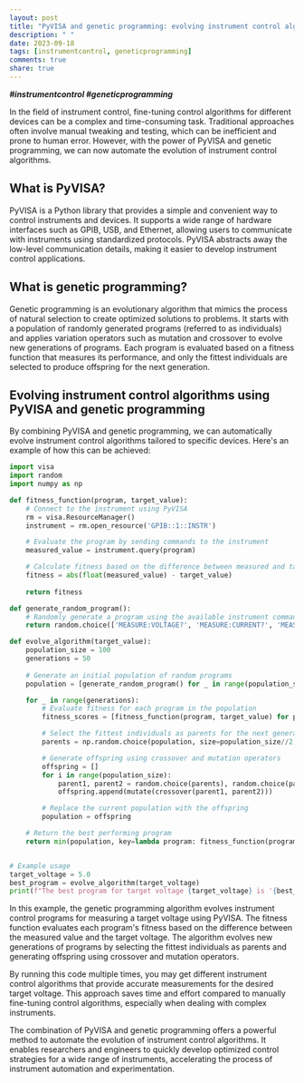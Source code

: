 ```yaml
---
layout: post
title: "PyVISA and genetic programming: evolving instrument control algorithms"
description: " "
date: 2023-09-18
tags: [instrumentcontrol, geneticprogramming]
comments: true
share: true
---
```

***#instrumentcontrol #geneticprogramming***

In the field of instrument control, fine-tuning control algorithms for different devices can be a complex and time-consuming task. Traditional approaches often involve manual tweaking and testing, which can be inefficient and prone to human error. However, with the power of PyVISA and genetic programming, we can now automate the evolution of instrument control algorithms.

## What is PyVISA?
PyVISA is a Python library that provides a simple and convenient way to control instruments and devices. It supports a wide range of hardware interfaces such as GPIB, USB, and Ethernet, allowing users to communicate with instruments using standardized protocols. PyVISA abstracts away the low-level communication details, making it easier to develop instrument control applications.

## What is genetic programming?
Genetic programming is an evolutionary algorithm that mimics the process of natural selection to create optimized solutions to problems. It starts with a population of randomly generated programs (referred to as individuals) and applies variation operators such as mutation and crossover to evolve new generations of programs. Each program is evaluated based on a fitness function that measures its performance, and only the fittest individuals are selected to produce offspring for the next generation.

## Evolving instrument control algorithms using PyVISA and genetic programming
By combining PyVISA and genetic programming, we can automatically evolve instrument control algorithms tailored to specific devices. Here's an example of how this can be achieved:

```python
import visa
import random
import numpy as np

def fitness_function(program, target_value):
    # Connect to the instrument using PyVISA
    rm = visa.ResourceManager()
    instrument = rm.open_resource('GPIB::1::INSTR')

    # Evaluate the program by sending commands to the instrument
    measured_value = instrument.query(program)

    # Calculate fitness based on the difference between measured and target values
    fitness = abs(float(measured_value) - target_value)
    
    return fitness

def generate_random_program():
    # Randomly generate a program using the available instrument commands
    return random.choice(['MEASURE:VOLTAGE?', 'MEASURE:CURRENT?', 'MEASURE:RESISTANCE?'])

def evolve_algorithm(target_value):
    population_size = 100
    generations = 50
    
    # Generate an initial population of random programs
    population = [generate_random_program() for _ in range(population_size)]

    for _ in range(generations):
        # Evaluate fitness for each program in the population
        fitness_scores = [fitness_function(program, target_value) for program in population]

        # Select the fittest individuals as parents for the next generation
        parents = np.random.choice(population, size=population_size//2, replace=False, p=(1/np.array(fitness_scores))/sum(1/np.array(fitness_scores)))

        # Generate offspring using crossover and mutation operators
        offspring = []
        for i in range(population_size):
            parent1, parent2 = random.choice(parents), random.choice(parents)
            offspring.append(mutate(crossover(parent1, parent2)))

        # Replace the current population with the offspring
        population = offspring

    # Return the best performing program
    return min(population, key=lambda program: fitness_function(program, target_value))


# Example usage
target_voltage = 5.0
best_program = evolve_algorithm(target_voltage)
print(f"The best program for target voltage {target_voltage} is '{best_program}'.")
```

In this example, the genetic programming algorithm evolves instrument control programs for measuring a target voltage using PyVISA. The fitness function evaluates each program's fitness based on the difference between the measured value and the target voltage. The algorithm evolves new generations of programs by selecting the fittest individuals as parents and generating offspring using crossover and mutation operators.

By running this code multiple times, you may get different instrument control algorithms that provide accurate measurements for the desired target voltage. This approach saves time and effort compared to manually fine-tuning control algorithms, especially when dealing with complex instruments.

The combination of PyVISA and genetic programming offers a powerful method to automate the evolution of instrument control algorithms. It enables researchers and engineers to quickly develop optimized control strategies for a wide range of instruments, accelerating the process of instrument automation and experimentation.